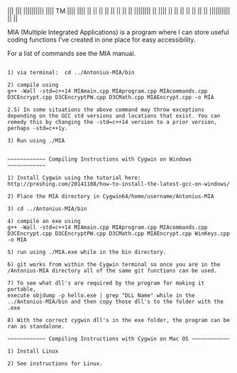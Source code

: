  
|||      |||  ||||||||||      ||||     TM
||||    ||||      ||         ||  ||
|| ||  || ||      ||        ||||||||
||  ||||  ||      ||       ||      ||
||   ||   ||  ||||||||||  ||        ||


MIA (Multiple Integrated Applications) is a program where I can store 
useful coding functions I've created in one place for easy accessibility.

For a list of commands see the MIA manual.


 ~~~~~~~~~~~~ Compiling Instructions with Cygwin on Linux ~~~~~~~~~~~~

1) via terminal:  cd ../Antonius-MIA/bin

2) compile using 
g++ -Wall -std=c++14 MIAmain.cpp MIAprogram.cpp MIAcommands.cpp D3CEncrypt.cpp D3CEncryptPW.cpp D3CMath.cpp MIAEncrypt.cpp -o MIA

2.5) In some situations the above command may throw exceptions depending on the GCC std versions and locations that exist. You can remedy this by changing the -std=c++14 version to a prior version, perhaps -std=c++1y.

3) Run using ./MIA


 ~~~~~~~~~~~~ Compiling Instructions with Cygwin on Windows ~~~~~~~~~~~~

1) Install Cygwin using the tutorial here: 
http://preshing.com/20141108/how-to-install-the-latest-gcc-on-windows/

2) Place the MIA directory in Cygwin64/home/username/Antonius-MIA

3) cd ../Antonius-MIA/bin

4) compile an exe using 
g++ -Wall -std=c++14 MIAmain.cpp MIAprogram.cpp MIAcommands.cpp D3CEncrypt.cpp D3CEncryptPW.cpp D3CMath.cpp MIAEncrypt.cpp WinKeys.cpp -o MIA

5) run using ./MIA.exe while in the bin directory.

6) git works from within the Cygwin terminal so once you are in the 
/Antonius-MIA directory all of the same git functions can be used.

7) To see what dll's are required by the program for making it portable,
execute objdump -p hello.exe | grep "DLL Name" while in the 
../Antonius-MIA/bin and then copy those dll's to the folder with the .exe

8) With the correct cygwin dll's in the exe folder, the program can be ran as standalone.

 ~~~~~~~~~~~~ Compiling Instructions with Cygwin on Mac OS ~~~~~~~~~~~~

1) Install Linux

2) See instructions for Linux.
